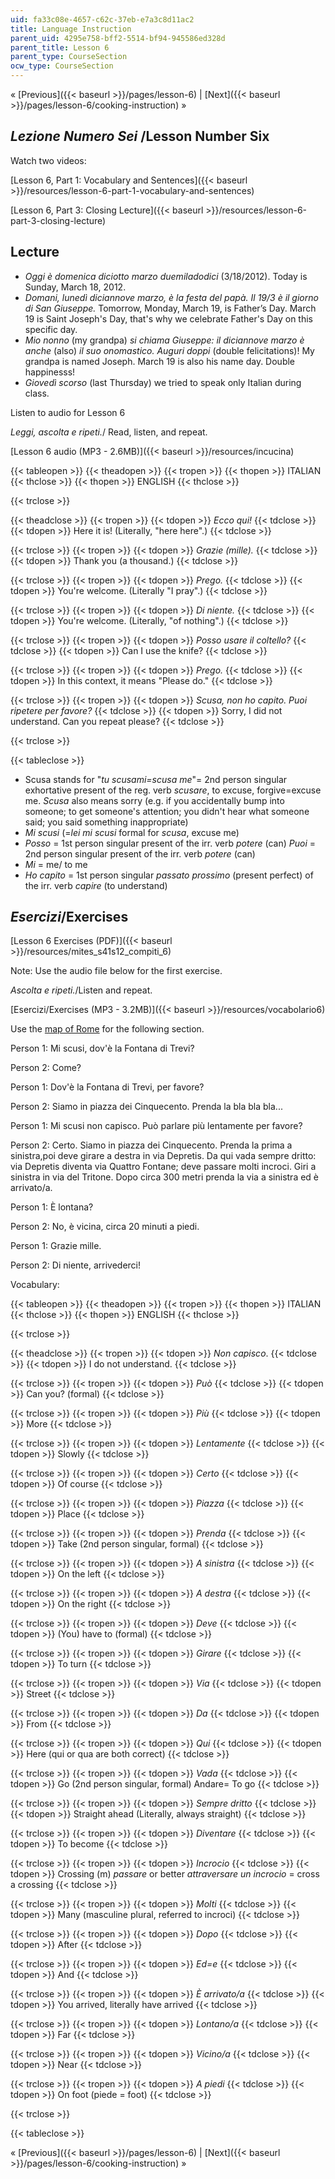 ```yaml
---
uid: fa33c08e-4657-c62c-37eb-e7a3c8d11ac2
title: Language Instruction
parent_uid: 4295e758-bff2-5514-bf94-945586ed328d
parent_title: Lesson 6
parent_type: CourseSection
ocw_type: CourseSection
---
```


« [Previous]({{< baseurl >}}/pages/lesson-6) | [Next]({{< baseurl >}}/pages/lesson-6/cooking-instruction) »

_Lezione Numero Sei_ /Lesson Number Six
---------------------------------------

Watch two videos:

[Lesson 6, Part 1: Vocabulary and Sentences]({{< baseurl >}}/resources/lesson-6-part-1-vocabulary-and-sentences)

[Lesson 6, Part 3: Closing Lecture]({{< baseurl >}}/resources/lesson-6-part-3-closing-lecture)

Lecture
-------

*   _Oggi è domenica diciotto marzo duemiladodici_ (3/18/2012). Today is Sunday, March 18, 2012.
*   _Domani, lunedì diciannove marzo, è la festa del papà. Il 19/3 è il giorno di San Giuseppe._ Tomorrow, Monday, March 19, is Father’s Day. March 19 is Saint Joseph's Day, that's why we celebrate Father's Day on this specific day.
*   _Mio nonno_ (my grandpa) _si chiama Giuseppe: il diciannove marzo è anche_ (also) _il suo onomastico. Auguri doppi_ (double felicitations)! My grandpa is named Joseph. March 19 is also his name day. Double happinesss!
*   _Giovedì scorso_ (last Thursday) we tried to speak only Italian during class.

Listen to audio for Lesson 6

_Leggi, ascolta e ripeti._/ Read, listen, and repeat.

[Lesson 6 audio (MP3 - 2.6MB)]({{< baseurl >}}/resources/incucina)

{{< tableopen >}}
{{< theadopen >}}
{{< tropen >}}
{{< thopen >}}
ITALIAN
{{< thclose >}}
{{< thopen >}}
ENGLISH
{{< thclose >}}

{{< trclose >}}

{{< theadclose >}}
{{< tropen >}}
{{< tdopen >}}
_Ecco qui!_
{{< tdclose >}}
{{< tdopen >}}
Here it is! (Literally, "here here".)
{{< tdclose >}}

{{< trclose >}}
{{< tropen >}}
{{< tdopen >}}
_Grazie (mille)._
{{< tdclose >}}
{{< tdopen >}}
Thank you (a thousand.)
{{< tdclose >}}

{{< trclose >}}
{{< tropen >}}
{{< tdopen >}}
_Prego._
{{< tdclose >}}
{{< tdopen >}}
You're welcome. (Literally "I pray".)
{{< tdclose >}}

{{< trclose >}}
{{< tropen >}}
{{< tdopen >}}
_Di niente._
{{< tdclose >}}
{{< tdopen >}}
You're welcome. (Literally, "of nothing".)
{{< tdclose >}}

{{< trclose >}}
{{< tropen >}}
{{< tdopen >}}
_Posso usare il coltello?_
{{< tdclose >}}
{{< tdopen >}}
Can I use the knife?
{{< tdclose >}}

{{< trclose >}}
{{< tropen >}}
{{< tdopen >}}
_Prego._
{{< tdclose >}}
{{< tdopen >}}
In this context, it means "Please do."
{{< tdclose >}}

{{< trclose >}}
{{< tropen >}}
{{< tdopen >}}
_Scusa, non ho capito. Puoi ripetere per favore?_
{{< tdclose >}}
{{< tdopen >}}
Sorry, I did not understand. Can you repeat please?
{{< tdclose >}}

{{< trclose >}}

{{< tableclose >}}

*   Scusa stands for "_tu scusami=scusa me_"= 2nd person singular exhortative present of the reg. verb _scusare_, to excuse, forgive=excuse me. _Scusa_ also means sorry (e.g. if you accidentally bump into someone; to get someone's attention; you didn't hear what someone said; you said something inappropriate)
*   _Mi scusi_ (=_lei mi scusi_ formal for _scusa_, excuse me)
*   _Posso_ \= 1st person singular present of the irr. verb _potere_ (can)
    _Puoi_ = 2nd person singular present of the irr. verb _potere_ (can)
*   _Mi_ \= me/ to me
*   _Ho capito_ = 1st person singular _passato prossimo_ (present perfect) of the irr. verb _capire_ (to understand)

_Esercizi_/Exercises
--------------------

[Lesson 6 Exercises (PDF)]({{< baseurl >}}/resources/mites_s41s12_compiti_6)

Note: Use the audio file below for the first exercise.

_Ascolta e ripeti._/Listen and repeat.

[Esercizi/Exercises (MP3 - 3.2MB)]({{< baseurl >}}/resources/vocabolario6)

Use the [map of Rome](http://www.informagiovani-italia.com/mappa_roma_cartina.htm) for the following section.

Person 1: Mi scusi, dov'è la Fontana di Trevi?

Person 2: Come?

Person 1: Dov'è la Fontana di Trevi, per favore?

Person 2: Siamo in piazza dei Cinquecento. Prenda la bla bla bla...

Person 1: Mi scusi non capisco. Può parlare più lentamente per favore?

Person 2: Certo. Siamo in piazza dei Cinquecento. Prenda la prima a sinistra,poi deve girare a destra in via Depretis. Da qui vada sempre dritto: via Depretis diventa via Quattro Fontane; deve passare molti incroci. Giri a sinistra in via del Tritone. Dopo circa 300 metri prenda la via a sinistra ed è arrivato/a.

Person 1: È lontana?

Person 2: No, è vicina, circa 20 minuti a piedi.

Person 1: Grazie mille.

Person 2: Di niente, arrivederci!

Vocabulary:

{{< tableopen >}}
{{< theadopen >}}
{{< tropen >}}
{{< thopen >}}
ITALIAN
{{< thclose >}}
{{< thopen >}}
ENGLISH
{{< thclose >}}

{{< trclose >}}

{{< theadclose >}}
{{< tropen >}}
{{< tdopen >}}
_Non capisco_.
{{< tdclose >}}
{{< tdopen >}}
I do not understand.
{{< tdclose >}}

{{< trclose >}}
{{< tropen >}}
{{< tdopen >}}
_Può_
{{< tdclose >}}
{{< tdopen >}}
Can you? (formal)
{{< tdclose >}}

{{< trclose >}}
{{< tropen >}}
{{< tdopen >}}
_Più_
{{< tdclose >}}
{{< tdopen >}}
More
{{< tdclose >}}

{{< trclose >}}
{{< tropen >}}
{{< tdopen >}}
_Lentamente_
{{< tdclose >}}
{{< tdopen >}}
Slowly
{{< tdclose >}}

{{< trclose >}}
{{< tropen >}}
{{< tdopen >}}
_Certo_
{{< tdclose >}}
{{< tdopen >}}
Of course
{{< tdclose >}}

{{< trclose >}}
{{< tropen >}}
{{< tdopen >}}
_Piazza_
{{< tdclose >}}
{{< tdopen >}}
Place
{{< tdclose >}}

{{< trclose >}}
{{< tropen >}}
{{< tdopen >}}
_Prenda_
{{< tdclose >}}
{{< tdopen >}}
Take (2nd person singular, formal)
{{< tdclose >}}

{{< trclose >}}
{{< tropen >}}
{{< tdopen >}}
_A sinistra_
{{< tdclose >}}
{{< tdopen >}}
On the left
{{< tdclose >}}

{{< trclose >}}
{{< tropen >}}
{{< tdopen >}}
_A destra_
{{< tdclose >}}
{{< tdopen >}}
On the right
{{< tdclose >}}

{{< trclose >}}
{{< tropen >}}
{{< tdopen >}}
_Deve_
{{< tdclose >}}
{{< tdopen >}}
(You) have to (formal)
{{< tdclose >}}

{{< trclose >}}
{{< tropen >}}
{{< tdopen >}}
_Girare_
{{< tdclose >}}
{{< tdopen >}}
To turn
{{< tdclose >}}

{{< trclose >}}
{{< tropen >}}
{{< tdopen >}}
_Via_
{{< tdclose >}}
{{< tdopen >}}
Street
{{< tdclose >}}

{{< trclose >}}
{{< tropen >}}
{{< tdopen >}}
_Da_
{{< tdclose >}}
{{< tdopen >}}
From
{{< tdclose >}}

{{< trclose >}}
{{< tropen >}}
{{< tdopen >}}
_Qui_
{{< tdclose >}}
{{< tdopen >}}
Here (qui or qua are both correct)
{{< tdclose >}}

{{< trclose >}}
{{< tropen >}}
{{< tdopen >}}
_Vada_
{{< tdclose >}}
{{< tdopen >}}
Go (2nd person singular, formal) Andare= To go
{{< tdclose >}}

{{< trclose >}}
{{< tropen >}}
{{< tdopen >}}
_Sempre dritto_
{{< tdclose >}}
{{< tdopen >}}
Straight ahead (Literally, always straight)
{{< tdclose >}}

{{< trclose >}}
{{< tropen >}}
{{< tdopen >}}
_Diventare_
{{< tdclose >}}
{{< tdopen >}}
To become
{{< tdclose >}}

{{< trclose >}}
{{< tropen >}}
{{< tdopen >}}
_Incrocio_
{{< tdclose >}}
{{< tdopen >}}
Crossing (m) _passare_ or better _attraversare un
incrocio_ = cross a crossing
{{< tdclose >}}

{{< trclose >}}
{{< tropen >}}
{{< tdopen >}}
_Molti_
{{< tdclose >}}
{{< tdopen >}}
Many (masculine plural, referred to incroci)
{{< tdclose >}}

{{< trclose >}}
{{< tropen >}}
{{< tdopen >}}
_Dopo_
{{< tdclose >}}
{{< tdopen >}}
After
{{< tdclose >}}

{{< trclose >}}
{{< tropen >}}
{{< tdopen >}}
_Ed=e_
{{< tdclose >}}
{{< tdopen >}}
And
{{< tdclose >}}

{{< trclose >}}
{{< tropen >}}
{{< tdopen >}}
_È arrivato/a_
{{< tdclose >}}
{{< tdopen >}}
You arrived, literally have arrived
{{< tdclose >}}

{{< trclose >}}
{{< tropen >}}
{{< tdopen >}}
_Lontano/a_
{{< tdclose >}}
{{< tdopen >}}
Far
{{< tdclose >}}

{{< trclose >}}
{{< tropen >}}
{{< tdopen >}}
_Vicino/a_
{{< tdclose >}}
{{< tdopen >}}
Near
{{< tdclose >}}

{{< trclose >}}
{{< tropen >}}
{{< tdopen >}}
_A piedi_
{{< tdclose >}}
{{< tdopen >}}
On foot (piede = foot)
{{< tdclose >}}

{{< trclose >}}

{{< tableclose >}}

« [Previous]({{< baseurl >}}/pages/lesson-6) | [Next]({{< baseurl >}}/pages/lesson-6/cooking-instruction) »
